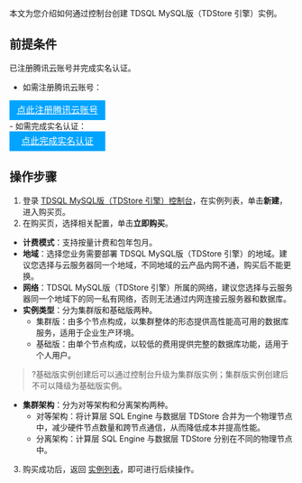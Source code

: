 本文为您介绍如何通过控制台创建 TDSQL MySQL版（TDStore 引擎）实例。

## 前提条件
已注册腾讯云账号并完成实名认证。

- 如需注册腾讯云账号：
<div style="background-color:#00A4FF; width: 170px; height: 35px; line-height:35px; text-align:center;"><a href="https://cloud.tencent.com/register?s_url=https%3A%2F%2Fcloud.tencent.com%2F" target="_blank"  style="color: white; font-size:16px;" hotrep="document.guide.3128.btn1">点此注册腾讯云账号</a></div>
- 如需完成实名认证：
<div style="background-color:#00A4FF; width: 170px; height: 35px; line-height:35px; text-align:center;"><a href="https://console.cloud.tencent.com/developer" target="_blank"  style="color: white; font-size:16px;"  hotrep="document.guide.3128.btn2">点此完成实名认证</a></div>

## 操作步骤
1. 登录 [TDSQL MySQL版（TDStore 引擎）控制台](https://console.cloud.tencent.com/tdsqld/instance-tdstore)，在实例列表，单击**新建**，进入购买页。
2. 在购买页，选择相关配置，单击**立即购买**。
 - **计费模式**：支持按量计费和包年包月。
 - **地域**：选择您业务需要部署 TDSQL MySQL版（TDStore 引擎）的地域。建议您选择与云服务器同一个地域，不同地域的云产品内网不通，购买后不能更换。
 - **网络**：TDSQL MySQL版（TDStore 引擎）所属的网络，建议您选择与云服务器同一个地域下的同一私有网络，否则无法通过内网连接云服务器和数据库。
 - **实例类型**：分为集群版和基础版两种。
    - 集群版：由多个节点构成，以集群整体的形态提供高性能高可用的数据库服务，适用于企业生产环境。
    - 基础版：由单个节点构成，以较低的费用提供完整的数据库功能，适用于个人用户。
>?基础版实例创建后可以通过控制台升级为集群版实例；集群版实例创建后不可以降级为基础版实例。
 - **集群架构**：分为对等架构和分离架构两种。
    - 对等架构：将计算层 SQL Engine 与数据层 TDStore 合并为一个物理节点中，减少硬件节点数量和跨节点通信，从而降低成本并提高性能。
    - 分离架构：计算层 SQL Engine 与数据层 TDStore 分别在不同的物理节点中。
3. 购买成功后，返回 [实例列表](https://console.cloud.tencent.com/tdsqld/instance-tdstore)，即可进行后续操作。

